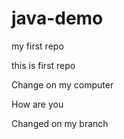 # java-demo
my  first repo



this is first repo


Change on my computer

How are you

Changed on my branch 